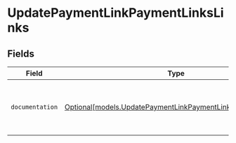 # UpdatePaymentLinkPaymentLinksLinks


## Fields

| Field                                                                                                                  | Type                                                                                                                   | Required                                                                                                               | Description                                                                                                            |
| ---------------------------------------------------------------------------------------------------------------------- | ---------------------------------------------------------------------------------------------------------------------- | ---------------------------------------------------------------------------------------------------------------------- | ---------------------------------------------------------------------------------------------------------------------- |
| `documentation`                                                                                                        | [Optional[models.UpdatePaymentLinkPaymentLinksDocumentation]](../models/updatepaymentlinkpaymentlinksdocumentation.md) | :heavy_minus_sign:                                                                                                     | The URL to the generic Mollie API error handling guide.                                                                |